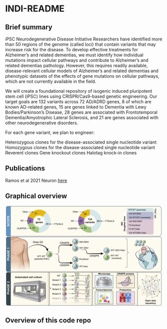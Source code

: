 # INDI-README

## Brief summary

iPSC Neurodegenerative Disease Initiative
Researchers have identified more than 50 regions of the genome (called loci) that contain variants that may increase risk for the disease. To develop effective treatments for Alzheimer’s and related dementias, we must identify how individual mutations impact cellular pathways and contribute to Alzheimer’s and related dementias pathology. However, this requires readily available, disease-relevant cellular models of Alzheimer’s and related dementias and phenotypic datasets of the effects of gene mutations on cellular pathways, which are not currently available in the field.

We will create a foundational repository of isogenic induced pluripotent stem cell (iPSC) lines using CRISPR/Cas9-based genetic engineering. Our target goals are 132 variants across 72 AD/ADRD genes, 8 of which are known AD-related genes, 15 are genes linked to Dementia with Lewy Bodies/Parkinson’s Disease, 28 genes are associated with Frontotemporal Dementia/Amyotrophic Lateral Sclerosis, and 21 are genes associated with other neurodegenerative disorders.

For each gene variant, we plan to engineer:

Heterozygous clones for the disease-associated single nucleotide variant
Homozygous clones for the disease-associated single nucleotide variant
Reverent clones
Gene knockout clones
Halotag knock-in clones


## Publications

Ramos et al 2021 Neuron [here](https://pubmed.ncbi.nlm.nih.gov/33831364/)

## Graphical overview

![alt text](https://github.com/NIH-CARD/INDI-README/blob/main/Figures/Ramos%20et%20al%202021.jpg)

## Overview of this code repo

